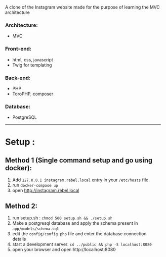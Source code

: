 A clone of the Instagram website made for the purpose of learning the MVC architecture

### Architecture:

- MVC

### Front-end:

- html, css, javascript
- Twig for templating

### Back-end:

- PHP
- ToroPHP, composer

### Database:

- PostgreSQL

---

# Setup :

## Method 1 (Single command setup and go using docker):

1. Add `127.0.0.1 instagram.rebel.local` entry in your `/etc/hosts` file
2. run `docker-compose up`
3. open http://instagram.rebel.local


## Method 2:

1. run setup.sh : `chmod 500 setup.sh && ./setup.sh`
2. Make a postgresql database and apply the schema present in `app/models/schema.sql`
3. edit the `config/config.php` file and enter the database connection details
4. start a development server: `cd ../public && php -S localhost:8080`
5. open your browser and open http://localhost:8080
